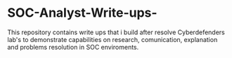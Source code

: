 # SOC-Analyst-Write-ups-
This repository contains write ups that i build after resolve Cyberdefenders lab's to demonstrate capabilities on research, comunication, explanation and problems resolution in SOC enviroments.
